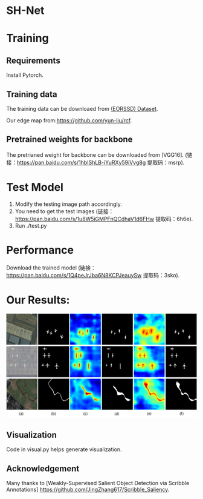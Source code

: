 # SH-Net
# Training
## Requirements
 Install Pytorch.
## Training data
The training data can be downloaed from [(EORSSD) Dataset](https://github.com/rmcong/EORSSD-dataset).

Our edge map from:https://github.com/yun-liu/rcf.
## Pretrained weights for backbone
The pretrianed weight for backbone can be downloaded from [VGG16].
(链接：https://pan.baidu.com/s/1hbIShLB-iYuRXy59iVvg8g 提取码：msrp).

# Test Model
1) Modify the testing image path accordingly.
2) You need to get the test images (链接：https://pan.baidu.com/s/1u8W5iGMPFnQCdhaV1d6FHw 提取码：6h6e).
3) Run ./test.py

# Performance
Download the trained model 
(链接：https://pan.baidu.com/s/1Q4peJrJba6N8KCPJeauySw 提取码：3sko).

# Our Results:
![alt text](./Visual2.png)
## Visualization

Code in visual.py helps generate visualization.

## Acknowledgement

Many thanks to [Weakly-Supervised Salient Object Detection via Scribble Annotations]  https://github.com/JingZhang617/Scribble_Saliency.





